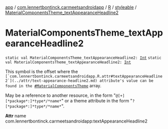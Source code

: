 [app](../../../index.md) / [com.lennertbontinck.carmeetsandroidapp](../../index.md) / [R](../index.md) / [styleable](index.md) / [MaterialComponentsTheme_textAppearanceHeadline2](./-material-components-theme_text-appearance-headline2.md)

# MaterialComponentsTheme_textAppearanceHeadline2

`static val MaterialComponentsTheme_textAppearanceHeadline2: `[`Int`](https://kotlinlang.org/api/latest/jvm/stdlib/kotlin/-int/index.html)
`static val MaterialComponentsTheme_textAppearanceHeadline2: `[`Int`](https://kotlinlang.org/api/latest/jvm/stdlib/kotlin/-int/index.html)

This symbol is the offset where the ``[`com.lennertbontinck.carmeetsandroidapp.R.attr#textAppearanceHeadline2`](../attr/text-appearance-headline2.md) attribute's value can be found in the ``[`#MaterialComponentsTheme`](-material-components-theme.md) array.

May be a reference to another resource, in the form "`@[+][*package*:]*type*/*name*`" or a theme attribute in the form "`?[*package*:]*type*/*name*`".

**Attr**
name com.lennertbontinck.carmeetsandroidapp:textAppearanceHeadline2

